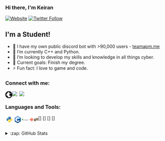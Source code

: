 ### Hi there, I'm Keiran

[![Website](https://img.shields.io/website?label=TeamAPM.me&style=for-the-badge&url=https%3A%2F%2Fwww.teamapm.me)](https://www.teamapm.me)
[![Twitter Follow](https://img.shields.io/twitter/follow/Keiran1712?color=1DA1F2&logo=twitter&style=for-the-badge)](https://twitter.com/intent/follow?original_referer=https%3A%2F%2Fgithub.com%2FKeiran1712r&screen_name=Keiran1712)

## I'm a Student!

- 🔭 I have my own public discord bot with >90,000 users - [teamapm.me][website]
- 🌱 I’m currently C++ and Python.
- 👯 I’m looking to develop my skills and knowledge in all things cyber.
- 🥅 Current goals: Finish my degree.
- ⚡ Fun fact: I love to game and code.

### Connect with me:

[<img align="left" alt="www.teamapm.me" width="22px" src="https://raw.githubusercontent.com/iconic/open-iconic/master/svg/globe.svg"></img>][website]
[<img align="left" width="22px" src="https://cdn.jsdelivr.net/npm/simple-icons@v3/icons/twitter.svg"></img>][twitter]
[<img align="left" width="22px" src="https://cdn.jsdelivr.net/npm/simple-icons@v3/icons/linkedin.svg"></img>][linkedin]

<br />

### Languages and Tools:

[<img align="left" alt="Python" width="26px" src="https://raw.githubusercontent.com/github/explore/80688e429a7d4ef2fca1e82350fe8e3517d3494d/topics/python/python.png" />]
[<img align="left" alt="Python" width="26px" src="https://raw.githubusercontent.com/github/explore/f3e22f0dca2be955676bc70d6214b95b13354ee8/topics/c/c.png" />]
[<img align="left" alt="MongoDB" width="26px" src="https://raw.githubusercontent.com/github/explore/80688e429a7d4ef2fca1e82350fe8e3517d3494d/topics/mongodb/mongodb.png" />]
[<img align="left" alt="Git" width="26px" src="https://raw.githubusercontent.com/github/explore/80688e429a7d4ef2fca1e82350fe8e3517d3494d/topics/git/git.png" />]
<br />
<br />

<details>
  <summary>:zap: GitHub Stats</summary>

  <img align="left" alt="Keiran's GitHub Stats" src="https://github-readme-stats.codestackr.vercel.app/api?username=Keiranos&show_icons=true&hide_border=true" />


</details>

[website]: https://www.teamapm.me/
[twitter]: https://twitter.com/Keiran1712
[linkedin]: https://www.linkedin.com/in/keiran-osullivan/
